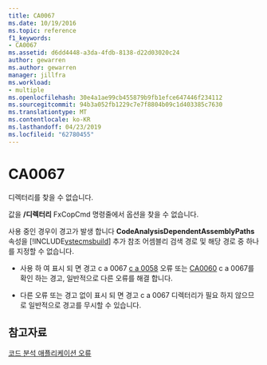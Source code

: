```yaml
---
title: CA0067
ms.date: 10/19/2016
ms.topic: reference
f1_keywords:
- CA0067
ms.assetid: d6dd4448-a3da-4fdb-8138-d22d03020c24
author: gewarren
ms.author: gewarren
manager: jillfra
ms.workload:
- multiple
ms.openlocfilehash: 30e4a1ae99cb455879b9fb1efce647446f234112
ms.sourcegitcommit: 94b3a052fb1229c7e7f8804b09c1d403385c7630
ms.translationtype: MT
ms.contentlocale: ko-KR
ms.lasthandoff: 04/23/2019
ms.locfileid: "62780455"
---
```

# <a name="ca0067"></a>CA0067
디렉터리를 찾을 수 없습니다.

 값을 **/디렉터리** FxCopCmd 명령줄에서 옵션을 찾을 수 없습니다.

 사용 중인 경우이 경고가 발생 합니다 **CodeAnalysisDependentAssemblyPaths** 속성을 [!INCLUDE[vstecmsbuild](../extensibility/internals/includes/vstecmsbuild_md.md)] 추가 참조 어셈블리 검색 경로 및 해당 경로 중 하나를 지정할 수 없습니다.

- 사용 하 여 표시 되 면 경고 c a 0067 [c a 0058](ca0058.md) 오류 또는 [CA0060](ca0060.md) c a 0067를 확인 하는 경고, 일반적으로 다른 오류를 해결 합니다.

- 다른 오류 또는 경고 없이 표시 되 면 경고 c a 0067 디렉터리가 필요 하지 않으므로 일반적으로 경고를 무시할 수 있습니다.

## <a name="see-also"></a>참고자료
 [코드 분석 애플리케이션 오류](../code-quality/code-analysis-application-errors.md)

